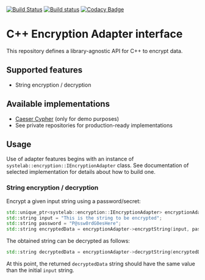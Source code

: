 [![Build Status](https://travis-ci.org/systelab/cpp-encryption-adapter.svg?branch=master)](https://travis-ci.org/systelab/cpp-encryption-adapter)
[![Build status](https://ci.appveyor.com/api/projects/status/ruikmrb5myae2ovn?svg=true)](https://ci.appveyor.com/project/systelab/cpp-encryption-adapter)
[![Codacy Badge](https://app.codacy.com/project/badge/Grade/d7812dbf0bf64e45bf4078aee7ad6259)](https://www.codacy.com/gh/systelab/cpp-encryption-adapter/dashboard?utm_source=github.com&amp;utm_medium=referral&amp;utm_content=systelab/cpp-encryption-adapter&amp;utm_campaign=Badge_Grade)


# C++ Encryption Adapter interface

This repository defines a library-agnostic API for C++ to encrypt data.

## Supported features

* String encryption / decryption

## Available implementations

* [Caeser Cypher](https://github.com/systelab/cpp-caeser-cypher-encryption-adapter) (only for demo purposes)
* See private repositories for production-ready implementations

## Usage

Use of adapter features begins with an instance of `systelab::encryption::IEncryptionAdapter` class. See documentation of selected implementation for details about how to build one.

### String encryption / decryption

Encrypt a given input string using a password/secret:

```cpp
std::unique_ptr<systelab::encryption::IEncryptionAdapter> encryptionAdapter = ...;
std::string input = "This is the string to be encrypted";
std::string password = "P@ssw0rdG0esHere";
std::string encryptedData = encryptionAdapter->encryptString(input, password);
```

The obtained string can be decrypted as follows:

```cpp
std::string decryptedData = encryptionAdapter->decryptString(encryptedData, password);
```

At this point, the returned `decryptedData` string should have the same value than the initial `input` string.
